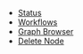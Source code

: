 - [Status](./aiida_status.ipynb)
- [Workflows](./browse_workflows.ipynb)
- [Graph Browser](./aiida_graph_browser.ipynb)
- [Delete Node](./delete_node.ipynb)
